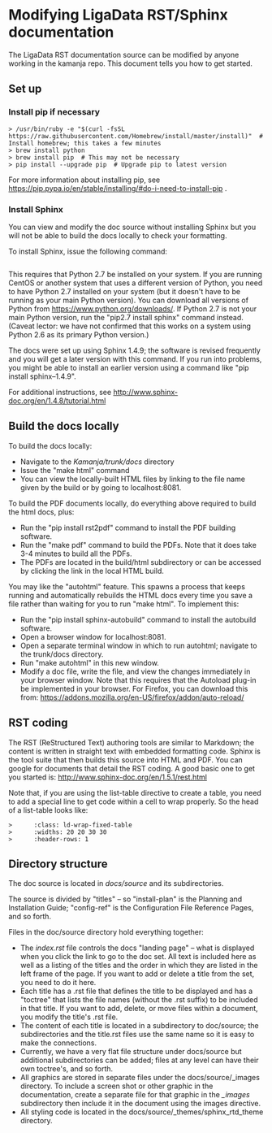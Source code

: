# Modifying LigaData RST/Sphinx documentation

The LigaData RST documentation source can be modified by anyone working in the kamanja repo.  This document tells you how to get started.

## Set up

### Install pip if necessary

```> sudo easy_install pip
> /usr/bin/ruby -e "$(curl -fsSL https://raw.githubusercontent.com/Homebrew/install/master/install)"  # Install homebrew; this takes a few minutes
> brew install python
> brew install pip  # This may not be necessary
> pip install --upgrade pip  # Upgrade pip to latest version
```

For more information about installing pip,
see https://pip.pypa.io/en/stable/installing/#do-i-need-to-install-pip .

### Install Sphinx

You can view and modify the doc source without installing Sphinx but you will not be able to build the docs locally to check your formatting.

To install Sphinx, issue the following command:

```> pip install sphinx
```

This requires that Python 2.7 be installed on your system.
If you are running CentOS or another system that uses a different version of Python,
you need to have Python 2.7 installed on your system
(but it doesn't have to be running as your main Python version).
You can download all versions of Python from https://www.python.org/downloads/.
If Python 2.7 is not your main Python version,  run the "pip2.7 install sphinx" command instead.
(Caveat lector: we have not confirmed that this works on a system using Python 2.6 as its primary Python version.)

The docs were set up using Sphinx 1.4.9;
the software is revised frequently and you will get a later version with this command.
If you run into problems, you might be able to install an earlier version using a command like "pip install sphinx–1.4.9".

For additional instructions, see http://www.sphinx-doc.org/en/1.4.8/tutorial.html


## Build the docs locally

To build the docs locally:

- Navigate to the *Kamanja/trunk/docs* directory
- Issue the "make html" command
- You can view the locally-built HTML files by linking to the file name given by the build
  or by going to localhost:8081.

To build the PDF documents locally, do everything above required to build the html docs, plus:

- Run the "pip install rst2pdf" command to install the PDF building software.
- Run the "make pdf" command to build the PDFs.  Note that it does take 3-4 minutes to build all the PDFs.
- The PDFs are located in the build/html subdirectory
  or can be accessed by clicking the link in the local HTML build.

You may like the "autohtml" feature.  This spawns a process that keeps running and automatically rebuilds the HTML docs every time you save a file rather than waiting for you to run "make html".  To implement this:

- Run the "pip install sphinx-autobuild" command to install the autobuild software.
- Open a browser window for localhost:8081.
- Open a separate terminal window in which to run autohtml; navigate to the trunk/docs directory.
- Run "make autohtml" in this new window.
- Modify a doc file, write the file, and view the changes immediately in your browser window.
  Note that this requires that the Autoload plug-in be implemented in your browser.
  For Firefox, you can download this from:  https://addons.mozilla.org/en-US/firefox/addon/auto-reload/

## RST coding

The RST (ReStructured Text) authoring tools are similar to Markdown;
the content is written in straight text with embedded formatting code.
Sphinx is the tool suite that then builds this source into HTML and PDF.
You can google for documents that detail the RST coding.  A good basic one to get you started is:
http://www.sphinx-doc.org/en/1.5.1/rest.html

Note that, if you are using the list-table directive to create a table,
you need to add a special line to get code within a cell to wrap properly.
So the head of a list-table looks like:

```>   .. list-table::
>      :class: ld-wrap-fixed-table
>      :widths: 20 20 30 30
>      :header-rows: 1
```

## Directory structure

The doc source is located in *docs/source* and its subdirectories.

The source is divided by "titles" – so "install-plan" is the Planning and Installation Guide;
"config-ref" is the Configuration File Reference Pages, and so forth.

Files in the doc/source directory hold everything together:

- The *index.rst* file controls the docs "landing page" –
  what is displayed when you click the link to go to the doc set.
  All text is included here as well as a listing of the titles
  and the order in which they are listed in the left frame of the page.
  If you want to add or delete a title from the set, you need to do it here.
- Each title has a .rst file that defines the title to be displayed
  and has a "toctree" that lists the file names (without the .rst suffix)
  to be included in that title.
  If you want to add, delete, or move files within a document,
  you modify the title's .rst file.
- The content of each title is located in a subdirectory to doc/source;
  the subdirectories and the title.rst files use the same name
  so it is easy to make the connections.
- Currently, we have a very flat file structure under docs/source
  but additional subdirectories can be added;
  files at any level can have their own toctree's, and so forth.
- All graphics are stored in separate files under the docs/source/_images directory.
  To include a screen shot or other graphic in the documentation,
  create a separate file for that graphic in the *_images* subdirectory
  then include it in the document using the images directive.
- All styling code is located in the docs/source/_themes/sphinx_rtd_theme directory.


